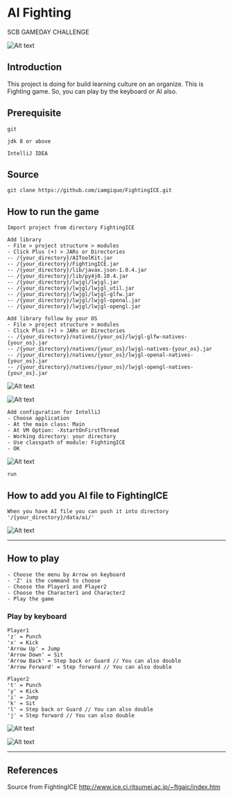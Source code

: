 # AI Fighting
SCB GAMEDAY CHALLENGE

![Alt text](resource/images/screenshot.png?raw=true "AI Fighting Screenshot")

## Introduction
This project is doing for build learning culture on an organize.
This is Fighting game. So, you can play by the keyboard or AI also.

## Prerequisite
`git`

`jdk 8 or above`

`IntelliJ IDEA`

## Source
`git clone https://github.com/iamgique/FightingICE.git`

## How to run the game
`Import project from directory FightingICE`

```
Add library
- File > project structure > modules 
- Click Plus (+) > JARs or Directories
-- /{your_directory}/AIToolKit.jar
-- /{your_directory}/FightingICE.jar
-- /{your_directory}/lib/javax.json-1.0.4.jar
-- /{your_directory}/lib/py4j0.10.4.jar
-- /{your_directory}/lwjgl/lwjgl.jar
-- /{your_directory}/lwjgl/lwjgl_util.jar
-- /{your_directory}/lwjgl/lwjgl-glfw.jar
-- /{your_directory}/lwjgl/lwjgl-openal.jar
-- /{your_directory}/lwjgl/lwjgl-opengl.jar
```

```
Add library follow by your OS
- File > project structure > modules 
- Click Plus (+) > JARs or Directories
-- /{your_directory}/natives/{your_os}/lwjgl-glfw-natives-{your_os}.jar
-- /{your_directory}/natives/{your_os}/lwjgl-natives-{your_os}.jar
-- /{your_directory}/natives/{your_os}/lwjgl-openal-natives-{your_os}.jar
-- /{your_directory}/natives/{your_os}/lwjgl-opengl-natives-{your_os}.jar
```

![Alt text](resource/images/project_structure.png?raw=true "Project Structure")

![Alt text](resource/images/project_structure_lib.png?raw=true "Project Structure Library")

```
Add configuration for IntelliJ
- Choose application
- At the main class: Main
- At VM Option: -XstartOnFirstThread
- Working directory: your directory
- Use classpath of module: FightingICE
- OK
```

![Alt text](resource/images/project_configuration.png?raw=true "Project Configuration")

`run`

## How to add you AI file to FightingICE
`When you have AI file you can push it into directory '/{your_directory}/data/ai/'`

![Alt text](resource/images/AI_screen.png?raw=true "AI Screen")

---

## How to play
```
- Choose the menu by Arrow on keyboard
- 'Z' is the command to choose
- Choose the Player1 and Player2
- Choose the Character1 and Character2
- Play the game
```

### Play by keyboard
```
Player1
'z' = Punch
'x' = Kick
'Arrow Up' = Jump
'Arrow Down' = Sit
'Arrow Back' = Step back or Guard // You can also double
'Arrow Forward' = Step forward // You can also double
 
Player2
't' = Punch
'y' = Kick
'i' = Jump
'k' = Sit
'l' = Step back or Guard // You can also double
'j' = Step forward // You can also double
```

![Alt text](resource/images/home_screen.png?raw=true "Menu screen")

![Alt text](resource/images/option_screen.png?raw=true "Option screen")

---

## References
Source from FightingICE
http://www.ice.ci.ritsumei.ac.jp/~ftgaic/index.htm





